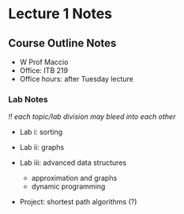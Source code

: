 # Lecture 1 Notes

## Course Outline Notes
- W Prof Maccio
- Office: ITB 219
- Office hours: after Tuesday lecture

### Lab Notes
*!! each topic/lab division may bleed into each other*
- Lab i: sorting
- Lab ii: graphs
- Lab iii: advanced data structures
    - approximation and graphs
    - dynamic programming 

- Project: shortest path algorithms (?)